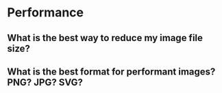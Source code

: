 # Performance

## What is the best way to reduce my image file size?

## What is the best format for performant images? PNG? JPG? SVG?